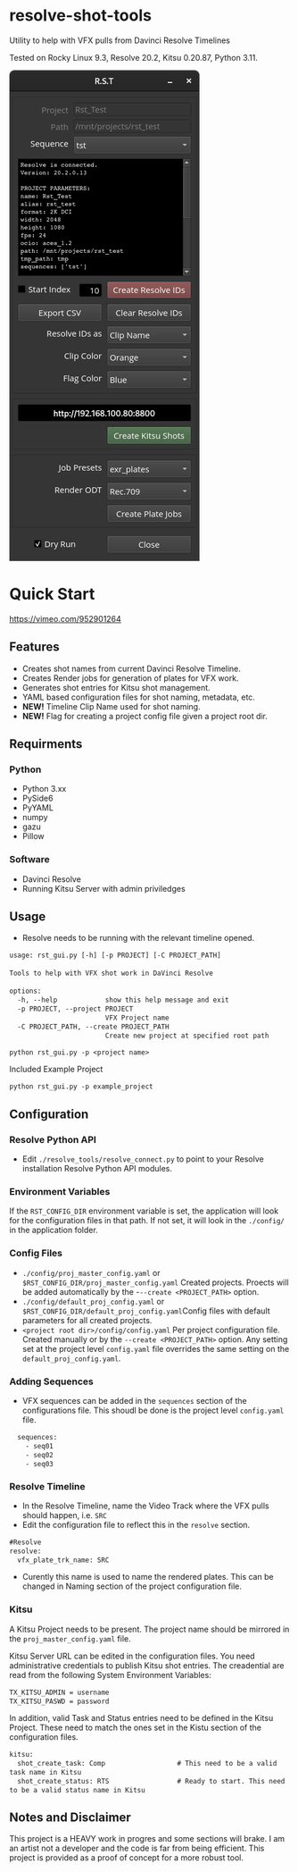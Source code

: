 # resolve-shot-tools
Utility to help with VFX pulls from Davinci Resolve Timelines

Tested on Rocky Linux 9.3, Resolve 20.2, Kitsu 0.20.87, Python 3.11.

![rst_gui_screenshot.png](docs/rst_gui_screenshot.png)

# Quick Start
https://vimeo.com/952901264

## Features
- Creates shot names from current Davinci Resolve Timeline.
- Creates Render jobs for generation of plates for VFX work.
- Generates shot entries for Kitsu shot management.
- YAML based configuration files for shot naming, metadata, etc.
- **NEW!** Timeline Clip Name used for shot naming.
- **NEW!** Flag for creating a project config file given a project root dir.

## Requirments
### Python
- Python 3.xx
- PySide6
- PyYAML
- numpy
- gazu
- Pillow

### Software
- Davinci Resolve
- Running Kitsu Server with admin priviledges 

## Usage
- Resolve needs to be running with the relevant timeline opened.

```
usage: rst_gui.py [-h] [-p PROJECT] [-C PROJECT_PATH]

Tools to help with VFX shot work in DaVinci Resolve

options:
  -h, --help            show this help message and exit
  -p PROJECT, --project PROJECT
                        VFX Project name
  -C PROJECT_PATH, --create PROJECT_PATH
                        Create new project at specified root path
```
```
python rst_gui.py -p <project name>
```
Included Example Project
```
python rst_gui.py -p example_project
```
## Configuration
### Resolve Python API
- Edit ```./resolve_tools/resolve_connect.py``` to point to your Resolve installation Resolve Python API modules.
### Environment Variables
If the ```RST_CONFIG_DIR``` environment variable is set, the application will look for the configuration files in that path. If not set, it will look in the ```./config/``` in the application folder.
### Config Files
- ```./config/proj_master_config.yaml``` or ```$RST_CONFIG_DIR/proj_master_config.yaml``` Created projects. Proects will be added automatically by the -```--create <PROJECT_PATH>``` option.
- ```./config/default_proj_config.yaml``` or  ```$RST_CONFIG_DIR/default_proj_config.yaml```Config files with default parameters for all created projects.
- ```<project root dir>/config/config.yaml``` Per project configuration file. Created manually or by the ```--create <PROJECT_PATH>``` option. Any setting set at the project level ```config.yaml``` file overrides the same setting on the ```default_proj_config.yaml```.

### Adding Sequences
- VFX sequences can be added in the ```sequences``` section of the configurations file. This shoudl be done is the project level ```config.yaml``` file.
```
  sequences:
    - seq01
    - seq02
    - seq03
```

### Resolve Timeline

- In the Resolve Timeline, name the Video Track where the VFX pulls should happen, i.e. ```SRC```
- Edit the configuration file to reflect this in the ```resolve``` section.
```
#Resolve
resolve:
  vfx_plate_trk_name: SRC  
```
- Curently this name is used to name the rendered plates. This can be changed in Naming section of the project configuration file.

### Kitsu
A Kitsu Project needs to be present. The project name should be mirrored in the ```proj_master_config.yaml``` file.

Kitsu Server URL can be edited in the configuration files. You need administrative credentials to publish Kitsu shot entries. The creadential are read from the following System Environment Variables:
```
TX_KITSU_ADMIN = username
TX_KITSU_PASWD = password
```
In addition, valid Task and Status entries need to be defined in the Kitsu Project. These need to match the ones set in the Kistu section of the configuration files.
```commandline
kitsu:
  shot_create_task: Comp                  # This need to be a valid task name in Kitsu
  shot_create_status: RTS                 # Ready to start. This need to be a valid status name in Kitsu
```

## Notes and Disclaimer 
This project is a HEAVY work in progres and some sections will brake. I am an artist not a developer and the code is far from being efficient. This project is provided as a proof of concept for a more robust tool.
